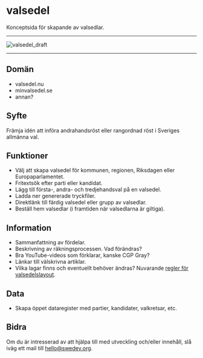 # valsedel

Konceptsida för skapande av valsedlar.

---

![valsedel_draft](https://user-images.githubusercontent.com/3729799/71602451-bf034380-2b58-11ea-8106-9d2bcaae7ef7.png)

---

## Domän

* valsedel.nu
* minvalsedel.se
* annan?

## Syfte

Främja idén att införa andrahandsröst eller rangordnad röst i Sveriges allmänna val.

## Funktioner

* Välj att skapa valsedel för kommunen, regionen, Riksdagen eller Europaparlamentet.
* Fritextsök efter parti eller kandidat.
* Lägg till första-, andra- och tredjehandsval på en valsedel.
* Ladda ner genererade tryckfiler.
* Direktlänk till färdig valsedel eller grupp av valsedlar.
* Beställ hem valsedlar (i framtiden när valsedlarna är giltiga).

## Information

* Sammanfattning av fördelar.
* Beskrivning av räkningsprocessen. Vad förändras?
* Bra YouTube-videos som förklarar, kanske CGP Gray?
* Länkar till välskrivna artiklar.
* Vilka lagar finns och eventuellt behöver ändras? Nuvarande [regler för valsedelslayout](https://www.val.se/download/18.574dd8aa1610997fea4260d/1522337689763/2018-03-29-Manual-valsedelsbestallning-752-10.pdf).

## Data

* Skapa öppet dataregister med partier, kandidater, valkretsar, etc.

## Bidra

Om du är intresserad av att hjälpa till med utveckling och/eller innehåll, slå iväg ett mail till hello@swedev.org.
